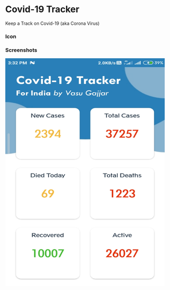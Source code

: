 # Covid-19 Tracker
Keep a Track on Covid-19 (aka Corona Virus)
<h3>Icon</h3>

<h3>Screenshots</h3>
<img src="/Screenshot_2020-05-02-15-32-53-063_com.vermaxdevs.covid_19tracker.jpg" height="720px" width="1280">
